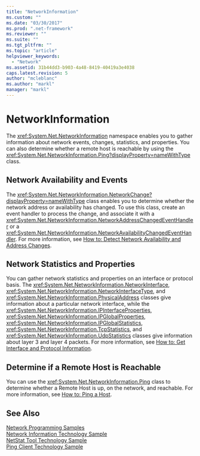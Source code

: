 ```yaml
---
title: "NetworkInformation"
ms.custom: ""
ms.date: "03/30/2017"
ms.prod: ".net-framework"
ms.reviewer: ""
ms.suite: ""
ms.tgt_pltfrm: ""
ms.topic: "article"
helpviewer_keywords: 
  - "Network"
ms.assetid: 31b44dd3-b903-4a48-8419-40419a3e4038
caps.latest.revision: 5
author: "mcleblanc"
ms.author: "markl"
manager: "markl"
---
```

# NetworkInformation
The <xref:System.Net.NetworkInformation> namespace enables you to gather information about network events, changes, statistics, and properties. You can also determine whether a remote host is reachable by using the <xref:System.Net.NetworkInformation.Ping?displayProperty=nameWithType> class.  
  
## Network Availability and Events  
 The <xref:System.Net.NetworkInformation.NetworkChange?displayProperty=nameWithType> class enables you to determine whether the network address or availability has changed. To use this class, create an event handler to process the change, and associate it with a <xref:System.Net.NetworkInformation.NetworkAddressChangedEventHandler> or a <xref:System.Net.NetworkInformation.NetworkAvailabilityChangedEventHandler>. For more information, see [How to: Detect Network Availability and Address Changes](../../../docs/framework/network-programming/how-to-detect-network-availability-and-address-changes.md).  
  
## Network Statistics and Properties  
 You can gather network statistics and properties on an interface or protocol basis. The <xref:System.Net.NetworkInformation.NetworkInterface>, <xref:System.Net.NetworkInformation.NetworkInterfaceType>, and <xref:System.Net.NetworkInformation.PhysicalAddress> classes give information about a particular network interface, while the <xref:System.Net.NetworkInformation.IPInterfaceProperties>, <xref:System.Net.NetworkInformation.IPGlobalProperties>, <xref:System.Net.NetworkInformation.IPGlobalStatistics>, <xref:System.Net.NetworkInformation.TcpStatistics>, and <xref:System.Net.NetworkInformation.UdpStatistics> classes give information about layer 3 and layer 4 packets. For more information, see [How to: Get Interface and Protocol Information](../../../docs/framework/network-programming/how-to-get-interface-and-protocol-information.md).  
  
## Determine if a Remote Host is Reachable  
 You can use the <xref:System.Net.NetworkInformation.Ping> class to determine whether a Remote Host is up, on the network, and reachable. For more information, see [How to: Ping a Host](../../../docs/framework/network-programming/how-to-ping-a-host.md).  
  
## See Also  
 [Network Programming Samples](../../../docs/framework/network-programming/network-programming-samples.md)   
 [Network Information Technology Sample](http://go.microsoft.com/fwlink/?LinkID=179564)   
 [NetStat Tool Technology Sample](http://go.microsoft.com/fwlink/?LinkID=179562)   
 [Ping Client Technology Sample](http://go.microsoft.com/fwlink/?LinkID=179565)

